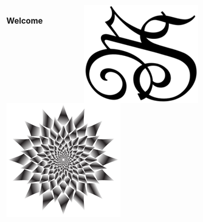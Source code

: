 <img src="MSlogo.svg" min-width="300px" max-width="300px" width="300px" align="right" alt="MS Logo">

<h2>Welcome</h2>

<img src="Abstract-Vortex-5-Redux-Variation-2.svg" min-width="300px" max-width="300px" width="300px" align="bottom right" alt="AbstractVortex">
